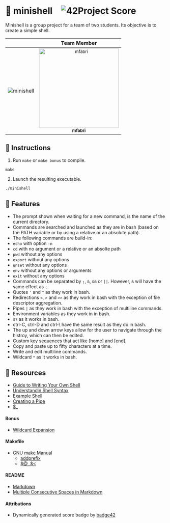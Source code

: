 # :large_orange_diamond: minishell &ensp; ![42Project Score](https://badge42.herokuapp.com/api/project/floogman/minishell)

Minishell is a group project for a team of two students. Its objective is to create a simple shell.

|  | Team Member
|:-|:-----------:
![minishell](https://user-images.githubusercontent.com/59726559/136935416-9eac8847-ffd0-4f82-bdab-7bc29d40f07c.gif) | <a href="https://github.com/magalifabri"><sub><img src="https://avatars.githubusercontent.com/u/65071369?v=4" alt="mfabri" width="250"/><br/></sub><sub><b>mfabri</b></sub></a>

## :small_orange_diamond: Instructions

1. Run `make` or `make bonus` to compile.
```
make
```

2. Launch the resulting executable.
```
./minishell
```

## :small_orange_diamond: Features
- The prompt shown when waiting for a new command, is the name of the current directory.
- Commands are searched and launched as they are in bash (based on the PATH variable or by using a relative or an absolute path).
- The following commands are build-in:
 - `echo` with option `-n`
 - `cd` with no argument or a relative or an absolte path
 - `pwd` without any options
 - `export` without any options
 - `unset` without any options
 - `env` without any options or arguments
 - `exit` without any options
- Commands can be separated by `;`, `&`, `&&` or `||`. However, `&` will have the same effect as `;`.
- Quotes `'` and `"` as they work in bash.
- Redirections `<`, `>` and `>>` as they work in bash with the exception of file descriptor aggregation.
- Pipes `|` as they work in bash with the exception of multiline commands.
- Environment variables as they work in in bash.
- `$?` as it works in bash.
- ctrl-C, ctrl-D and ctrl-\ have the same result as they do in bash.
- The up and down arrow keys allow for the user to navigate through the histroy, which can then be edited.
- Custom key sequences that act like [home] and [end].
- Copy and paste up to fifty characters at a time.
- Write and edit multiline commands.
- Wildcard `*` as it works in bash.

## :small_orange_diamond: Resources
- [Guide to Writing Your Own Shell](https://www.cs.purdue.edu/homes/grr/SystemsProgrammingBook/Book/Chapter5-WritingYourOwnShell.pdf)
- [Understandin Shell Syntax](https://pubs.opengroup.org/onlinepubs/009695399/utilities/xcu_chap02.html)
- [Example Shell](https://github.com/Swoorup/mysh)
- [Creating a Pipe](https://www.gnu.org/software/libc/manual/html_node/Creating-a-Pipe.html)
- [$_](https://unix.stackexchange.com/questions/280453/understand-the-meaning-of)
#### Bonus
- [Wildcard Expansion](https://man7.org/linux/man-pages/man3/glob.3.html)
#### Makefile
- [GNU make Manual](https://www.gnu.org/software/make/manual/make.html)
    - [addprefix](https://www.gnu.org/software/make/manual/make.html#File-Name-Functions)
    - [$@, $<](https://www.gnu.org/software/make/manual/html_node/Automatic-Variables.html#Automatic-Variables)
#### README
- [Markdown](https://docs.github.com/en/github/writing-on-github/getting-started-with-writing-and-formatting-on-github/basic-writing-and-formatting-syntax)
- [Multiple Consecutive Spaces in Markdown](https://steemit.com/markdown/@jamesanto/how-to-add-multiple-spaces-between-texts-in-markdown)
#### Attributions
- Dynamically generated score badge by [badge42](https://github.com/JaeSeoKim/badge42)
